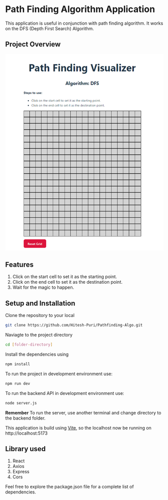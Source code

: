# Path Finding Algorithm Application

This application is useful in conjunction with path finding algorithm. It works on the DFS (Depth First Search) Algorithm.

## Project Overview

![](https://github.com/Hitesh-Puri/Pathfinding-Algo/blob/main/Demo.png)

## Features

1. Click on the start cell to set it as the starting point.
2. Click on the end cell to set it as the destination point.
3. Wait for the magic to happen.

## Setup and Installation

Clone the repository to your local

```bash
git clone https://github.com/Hitesh-Puri/Pathfinding-Algo.git
```

Naviagte to the project directory

```bash
cd [folder-directory]
```

Install the dependencies using

```bash
npm install
```

To run the project in development environment use:

```bash
npm run dev
```

To run the backend API in development environment use:

```bash
node server.js
```

**Remember** To run the server, use another terminal and change directory to the backend folder.

This application is build using [Vite](https://vitejs.dev/), so the localhost now be running on http://localhost:5173

## Library used

1. React
2. Axios
3. Express
4. Cors

Feel free to explore the package.json file for a complete list of dependencies.
